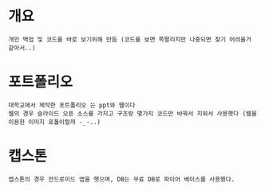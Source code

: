 # 개요
   
    개인 백업 및 코드를 바로 보기위해 만듬 (코드를 보면 쪽팔리지만 나중되면 찾기 어려울거 같아서..)

# 포트폴리오 
    
    대학교에서 제작한 포트폴리오 는 ppt와 웹이다
    웹의 경우 슬라이드 오픈 소스를 가지고 구조랑 몇가지 코드만 바꿔서 지워서 사용햇다 (웹을 이용한 이미지 포폴이랄까 -_-..)

# 캡스톤
    
    캡스톤의 경우 안드로이드 앱을 햇으며, DB는 무료 DB로 파이어 베이스를 사용했다.
